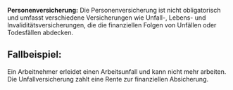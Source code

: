 **Personenversicherung:**
Die Personenversicherung ist nicht obligatorisch und umfasst verschiedene Versicherungen wie Unfall-, Lebens- und Invaliditätsversicherungen, die die finanziellen Folgen von Unfällen oder Todesfällen abdecken.

## Fallbeispiel:
Ein Arbeitnehmer erleidet einen Arbeitsunfall und kann nicht mehr arbeiten. Die Unfallversicherung zahlt eine Rente zur finanziellen Absicherung.


